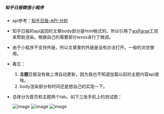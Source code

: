 
##### 知乎日报微信小程序

- api参考：[知乎日报-API-分析](https://github.com/izzyleung/ZhihuDailyPurify/wiki/%E7%9F%A5%E4%B9%8E%E6%97%A5%E6%8A%A5-API-%E5%88%86%E6%9E%90)


- 知乎日报的api返回的文章body部分是html格式的，所以引用了[wxParse](https://github.com/icindy/wxParse)工具来帮助渲染。根据自己的需要部分wxss进行了微调。

- 由于小程序不支持外链，所以文章里的外链是没有办法打开。一般的浏览够用。

- 备忘：
  1. **主题**日报没有做上滑自动更新，因为我也不知道加载以前的主题内容api是啥。
  2. body渲染部分有时间还是想自己的实现一下。


- 总体分为首页和主题两个tab。如下三张手机上的测试图：

    ![image](https://github.com/yiliashaw/wxapp-zhihudaily/raw/master/images/home.jpg)
    ![image](https://github.com/yiliashaw/wxapp-zhihudaily/raw/master/images/theme.jpg)
    ![image](https://github.com/yiliashaw/wxapp-zhihudaily/raw/master/images/detail.jpg)

